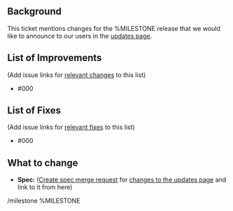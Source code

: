 ## Background

This ticket mentions changes for the %MILESTONE release that we would like to announce to our users in the [updates page](https://gitlab.com/eyeo/specs/spec/-/blob/master/spec/abp/updates.md).

## List of Improvements

(Add issue links for [relevant changes](https://gitlab.com/eyeo/adblockplus/abpui/adblockplusui/-/wikis/release-workflow#update-specific-changes) to this list)

- #000

## List of Fixes

(Add issue links for [relevant fixes](https://gitlab.com/eyeo/adblockplus/abpui/adblockplusui/-/wikis/release-workflow#update-specific-changes) to this list)

- #000

## What to change

- **Spec:** ([Create spec merge request](https://gitlab.com/eyeo/specs/spec/merge_requests/new) for [changes to the updates page](https://gitlab.com/eyeo/adblockplus/abpui/adblockplusui/-/wikis/release-workflow#update-specific-changes) and link to it from here)

/milestone %MILESTONE
